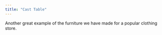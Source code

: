 ```yaml
---
title: "Cast Table"
---
```

Another great example of the furniture we have made for a popular clothing store.
